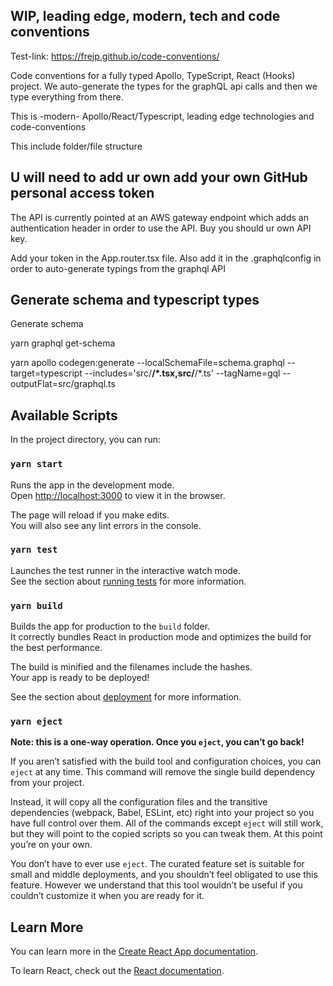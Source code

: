 ## WIP, leading edge, modern, tech and code conventions

Test-link: https://frejp.github.io/code-conventions/

Code conventions for a fully typed Apollo, TypeScript, React (Hooks) project.
We auto-generate the types for the graphQL api calls and then we type everything from there.

This is -modern- Apollo/React/Typescript, leading edge
technologies and code-conventions

This include folder/file structure

## U will need to add ur own add your own GitHub personal access token

The API is currently pointed at an AWS gateway endpoint which adds an authentication header in order to use the API.
Buy you should ur own API key.

Add your token in the App.router.tsx file.
Also add it in the .graphqlconfig in order to auto-generate typings from the graphql API

## Generate schema and typescript types

Generate schema

yarn graphql get-schema

yarn apollo codegen:generate --localSchemaFile=schema.graphql --target=typescript --includes='src/**/*.tsx,src/**/*.ts' --tagName=gql --outputFlat=src/graphql.ts


## Available Scripts

In the project directory, you can run:

### `yarn start`

Runs the app in the development mode.<br />
Open [http://localhost:3000](http://localhost:3000) to view it in the browser.

The page will reload if you make edits.<br />
You will also see any lint errors in the console.

### `yarn test`

Launches the test runner in the interactive watch mode.<br />
See the section about [running tests](https://facebook.github.io/create-react-app/docs/running-tests) for more information.

### `yarn build`

Builds the app for production to the `build` folder.<br />
It correctly bundles React in production mode and optimizes the build for the best performance.

The build is minified and the filenames include the hashes.<br />
Your app is ready to be deployed!

See the section about [deployment](https://facebook.github.io/create-react-app/docs/deployment) for more information.

### `yarn eject`

**Note: this is a one-way operation. Once you `eject`, you can’t go back!**

If you aren’t satisfied with the build tool and configuration choices, you can `eject` at any time. This command will remove the single build dependency from your project.

Instead, it will copy all the configuration files and the transitive dependencies (webpack, Babel, ESLint, etc) right into your project so you have full control over them. All of the commands except `eject` will still work, but they will point to the copied scripts so you can tweak them. At this point you’re on your own.

You don’t have to ever use `eject`. The curated feature set is suitable for small and middle deployments, and you shouldn’t feel obligated to use this feature. However we understand that this tool wouldn’t be useful if you couldn’t customize it when you are ready for it.

## Learn More

You can learn more in the [Create React App documentation](https://facebook.github.io/create-react-app/docs/getting-started).

To learn React, check out the [React documentation](https://reactjs.org/).
